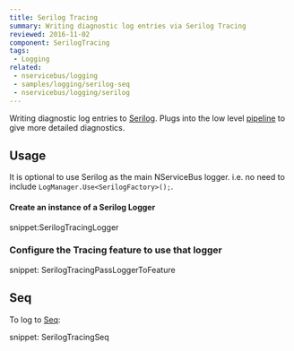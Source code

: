 ```yaml
---
title: Serilog Tracing
summary: Writing diagnostic log entries via Serilog Tracing
reviewed: 2016-11-02
component: SerilogTracing
tags:
 - Logging
related:
 - nservicebus/logging
 - samples/logging/serilog-seq
 - nservicebus/logging/serilog
---
```


Writing diagnostic log entries to [Serilog](https://serilog.net/). Plugs into the low level [pipeline](/nservicebus/pipeline) to give more detailed diagnostics.


## Usage

It is optional to use Serilog as the main NServiceBus logger. i.e. no need to include `LogManager.Use<SerilogFactory>();`.


#### Create an instance of a Serilog Logger

snippet:SerilogTracingLogger


### Configure the Tracing feature to use that logger

snippet: SerilogTracingPassLoggerToFeature


## Seq

To log to [Seq](https://getseq.net/):

snippet: SerilogTracingSeq
